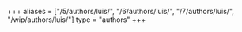 +++
aliases = ["/5/authors/luis/", "/6/authors/luis/", "/7/authors/luis/", "/wip/authors/luis/"]
type = "authors"
+++
